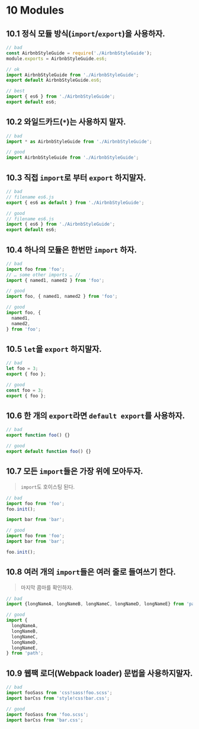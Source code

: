 # 10 Modules

## 10.1 정식 모듈 방식(`import`/`export`)을 사용하자.
```js
// bad
const AirbnbStyleGuide = require('./AirbnbStyleGuide');
module.exports = AirbnbStyleGuide.es6;

// ok
import AirbnbStyleGuide from './AirbnbStyleGuide';
export default AirbnbStyleGuide.es6;

// best
import { es6 } from './AirbnbStyleGuide';
export default es6;
```

## 10.2 와일드카드(`*`)는 사용하지 말자.
```js
// bad
import * as AirbnbStyleGuide from './AirbnbStyleGuide';

// good
import AirbnbStyleGuide from './AirbnbStyleGuide';
```

## 10.3 직접 `import`로 부터 `export` 하지말자.
```js
// bad
// filename es6.js
export { es6 as default } from './AirbnbStyleGuide';

// good
// filename es6.js
import { es6 } from './AirbnbStyleGuide';
export default es6;
```

## 10.4 하나의 모듈은 한번만 `import` 하자.
```js
// bad
import foo from 'foo';
// … some other imports … //
import { named1, named2 } from 'foo';

// good
import foo, { named1, named2 } from 'foo';

// good
import foo, {
  named1,
  named2,
} from 'foo';
```

## 10.5 `let`을 `export` 하지말자.
```js
// bad
let foo = 3;
export { foo };

// good
const foo = 3;
export { foo };
```

## 10.6 한 개의 `export`라면 `default export`를 사용하자.
```js
// bad
export function foo() {}

// good
export default function foo() {}
```

## 10.7 모든 `import`들은 가장 위에 모아두자.
> `import`도 호이스팅 된다.
```js
// bad
import foo from 'foo';
foo.init();

import bar from 'bar';

// good
import foo from 'foo';
import bar from 'bar';

foo.init();
```

## 10.8 여러 개의 `import`들은 여러 줄로 들여쓰기 한다.
> 마지막 콤마를 확인하자.
```js
// bad
import {longNameA, longNameB, longNameC, longNameD, longNameE} from 'path';

// good
import {
  longNameA,
  longNameB,
  longNameC,
  longNameD,
  longNameE,
} from 'path';
```

## 10.9 웹팩 로더(Webpack loader) 문법을 사용하지말자.
```js
// bad
import fooSass from 'css!sass!foo.scss';
import barCss from 'style!css!bar.css';

// good
import fooSass from 'foo.scss';
import barCss from 'bar.css';
```
